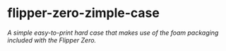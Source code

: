 # flipper-zero-zimple-case

_A simple easy-to-print hard case that makes use of the foam packaging included with the Flipper Zero._

